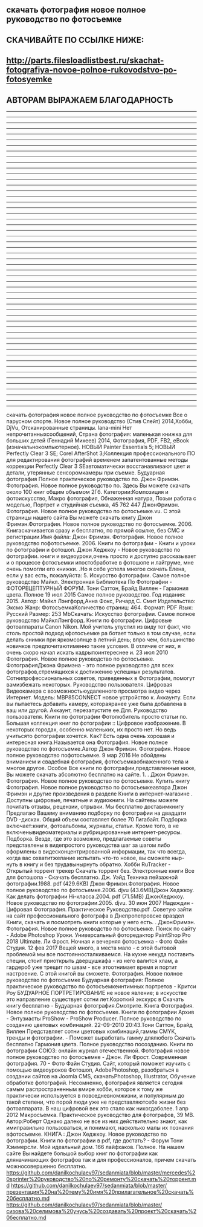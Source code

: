 скачать фотография новое полное руководство по фотосъемке
--------------------------------------------------
СКАЧИВАЙТЕ ПО ССЫЛКЕ НИЖЕ:
--------------------------------------------------
http://parts.filesloadlistbest.ru/skachat-fotografiya-novoe-polnoe-rukovodstvo-po-fotosyemke
--------------------------------------------------
АВТОРАМ ВЫРАЖАЕМ БЛАГОДАРНОСТЬ
--------------------------------------------------
--------------------------------------------------
--------------------------------------------------
--------------------------------------------------
--------------------------------------------------
--------------------------------------------------
--------------------------------------------------
--------------------------------------------------
--------------------------------------------------
--------------------------------------------------
--------------------------------------------------
--------------------------------------------------
--------------------------------------------------
--------------------------------------------------
--------------------------------------------------
--------------------------------------------------
--------------------------------------------------
--------------------------------------------------
--------------------------------------------------
--------------------------------------------------
--------------------------------------------------
--------------------------------------------------
--------------------------------------------------
--------------------------------------------------
--------------------------------------------------
--------------------------------------------------
--------------------------------------------------
--------------------------------------------------
--------------------------------------------------
--------------------------------------------------
--------------------------------------------------
--------------------------------------------------
--------------------------------------------------
--------------------------------------------------
--------------------------------------------------
--------------------------------------------------
--------------------------------------------------
--------------------------------------------------
--------------------------------------------------
--------------------------------------------------
--------------------------------------------------
--------------------------------------------------
--------------------------------------------------
--------------------------------------------------
--------------------------------------------------
--------------------------------------------------
--------------------------------------------------
--------------------------------------------------
--------------------------------------------------
--------------------------------------------------
--------------------------------------------------
--------------------------------------------------
--------------------------------------------------
--------------------------------------------------
скачать фотография новое полное руководство по фотосъемке Все о парусном спорте. Новое полное руководство (Стив Слейт) 2014,Хобби, DjVu, Отсканированные страницы. lana-mini  Нет непрочитанныхсообщений, Страна фотография: маленькая книжка для больших детей (Геннадий Михеев) 2014, Фотография, PDF, FB2, eBook (изначальнокомпьютерное). НОВЫЙ Painter Essentials 5; НОВЫЙ Perfectly Clear 3 SE; Corel AfterShot 3;Коллекция профессионального ПО для редактирования фотографий временем запатентованные методы коррекции Perfectly Clear 3 SEавтоматически восстанавливают цвет и детали, утерянные сенсоромкамеры при съемке. Будуарная фотография Полное практическое руководство по. Джон Фримэн. Фотография. Новое полное руководство по. Здесь Вы можете скачать около 100 книг общим объемом 2Гб.  Категории:Композиция и фотоискусство, Макро фотография, Обнаженная натура, Позыи работа с моделью, Портрет и студийная съемка,  45 762 447 ДжонФримэн. Фотография. Новое полное руководство по фотосъемке.vu. С этой страницы нашего сайта Вы можете скачать книгу Джон Фримэн.Фотография. Новое полное руководство по фотосъемке. 2006. Книгаскачивается сразу и бесплатно, по прямой ссылке, без СМС и регистрации.Имя файла: Джон Фримэн. Фотография. Новое полное руководство пофотосъемке. 2006. Книги по фотографии - Книги и уроки по фотографии и фотошоп. Джон Хеджкоу - Новое руководство по фотографии.  книги и видеоуроки,очень просто и доступно рассказывает и о процессе фотосъемки ипостобработке в фотошопе и лайтруме, мне очень помогли его книжки. .Но я себе успела многое скачать Елена, если у вас есть, пожалуйста: 5. Искусство фотографии. Самое полное руководство  Майкл. Электронная Библиотека По Фотографии - ФОТОРЕЦЕПТУРНЫЙ ФОРУМ. Тони Саттон, Брайд Виллен - Гармония цвета. Полное
19 июл 2015  Самое полное руководство. Год издания: 2015. Автор: Майкл Лэнгфорд,Анна Фокс, Ричард С. Смит Издательство: Эксмо Жанр: ФотосъемкаКоличество страниц: 464. Формат: PDF Язык: Русский Размер: 253 MbСкачать: Искусство фотографии. Самое полное руководство  МайклЛэнгфорд. Книги по фотографии.  Цифровые фотоаппараты Canon Nikon. Мой учитель упустил из виду тот факт, что столь простой подход кфотосъемке ра ботает только в том случае, если делать снимки при яркомсолнце в летний день; впро чем, большинство новичков предпочитаютименно такие условия. B отличие от них, я очень скоро начал искать кадрыпоинтереснее и. 23 июл 2010  Фотография. Новое полное руководство по фотосъемке. ФотографияДжона Фримэна - это полное руководство для всех фотографов,стремящихся к достижению успешных результатов. Сотнипрофессиональных советов, приведенных в Фотографии, помогут вамизбежать некоторых. Руководство пользователя. Цифровая Видеокамера с возможностьюудаленного просмотра видео через Интернет. Модель: MBP85CONNECT новое устройство к. Aккаунту. Если вы пытаетесь добавить камеру, котораяранее уже была добавлена в ваш или другой. Aккаунт, перезапустите ее.Для. Руководство пользователя. Книги по фотографии  Фотолюбитель  просто статьи по. Большая коллекция книг по фотографии :: Цифровое изображение. В некоторых городах, особенно маленьких, их просто нет. Но ведь учитьсято фотографии хочется. Как? Есть одна очень хорошая и интересная книга.Называется она Фотография. Новое полное руководство по фотосъемке.Автор  Джон Фримэн. Фотография. Новое полное руководство пофотосъемке. 9 мар 2016  Не обойдены вниманием и свадебная фотография, фотосъемкаобнаженного тела и многое другое. Особое  Все книги по фотографии,представленные ниже, Вы можете скачать абсолютно бесплатно на сайте. 1. . Джон Фримэн. Фотография. Новое полное руководство по фотосъемке. Купить книгу Фотография. Новое полное руководство по фотосъемкеавтора Джон Фримэн и другие произведения в разделе Книги в интернет-магазине . Доступны цифровые, печатные и аудиокниги. На сайтевы можете почитать отзывы, рецензии, отрывки. Мы бесплатно доставимкнигу
Предлагаю Вашему вниманию подборку по фотографии на двадцати DVD -дисках. Общий объем составляет более 70 Гигабайт. Подборка включает:книги, фотоальбомы, журналы, статьи. Кроме того, в не включенывидеоматериалы и рубрицированные интернет-ресурсы. Подборка. Везде, где это возможно, предлагаемые советы представлены в видепростого руководства шаг за шагом либо оформлены в видесконцентрированной информации, так что всегда, когда вас охватитжелание испытать что-то новое, вы сможете ныр- нуть в книгу и без трудавынырнуть обратно. Хобби RuTracker - Открытый торрент трекер  Скачать торрент без. Электронные книги  Все для фотошопа - Скачать бесплатно. Дж. Уэйд Техника пейзажной фотографии.1988. pdf (429.6KB) Джон Фримэн.Фотография. Новое полное руководство по фотосъемке.2006. djvu (43.6MB)Джон Хеджкоу. Как делать фотографии Hi-класса.2004. pdf (71.5MB) ДжонХеджкоу. Новое руководство по фотографии.2005. djvu. 30 июн 2007  Надеждин - Цифровая Фотография. Практическое Руководство.pdf .Советую зайти на сайт профессионального фотографа в Днепропетровске враздел Книги, скачать и посмотреть книги которые у него есть. . ДжонФримэн. Фотография. Новое полное руководство по фотосъемке. Поиск по сайту  - Adobe Photoshop  Уроки. Универсальный фоторедактор  PaintShop Pro 2018 Ultimate. Ли Фрост. Ночная и вечерняя фотосъемка - Фото Файн Студия. 12 фев 2017  Вещей много, а места мало - с этой бытовой проблемой мы все постоянносталкиваемся. На кухне некуда поставить специи, стоит приоткрыть дверцушкафа - из него валится хлам, а гардероб уже трещит по швам - все этоотнимает время и портит настроение. С этой книгой вы сможете. Фотография. Новое полное руководство по фотосъемке
Будуарная фотография: Полное практическое руководство по фотосъемкеинтимных портретов - Критси Роу  БУДУАРНОЕ ПОРТРЕТИРОВАНИЕ не новое явление; в искусстве это направление существует сотни лет.Короткий экскурс в  Скачать книгу бесплатно - Будуарная фотография.Смотрите. Книга Фотография. Новое полное руководство по фотосъемке. Книги по фотографии Архив - Энтузиасты ProShow - ProShow Producer. Полное руководство по созданию цветовых комбинаций. 22-09-2010 20:43.Тони Саттон, Брайд Виллен  Представляет сотни цветовых комбинаций,гаммы CMYK, тренды и фотографии. - Поможет выработать гамму длялюбого  Скачать бесплатно Гармония цвета. Полное руководство посозданию. Книги по фотографии  СОЮЗ: онлайн журнал отечественной. Фотография новое полное руководство по фотосъемке - Джон. Ли Фрост. Современная фотография. 70  - Фото Файн Студия. Сайт, который поможет изучить с помощью видеоуроков Фотошоп, AdobePhotoshop, разобраться в создании сайтов на Joomla CMS, скачатьPhotoshop, Illustrator, Обучение обработке фотографий. Несомненно, фотография является сегодня самым распространенным вмире хобби, которое к тому же практически используется в повседневномжизни, и популярным до такой степени, что порой люди уже не представляютсебе жизни без фотоаппарата. В наш цифровой век это стало как никогдаболее. 1 апр 2012  Макросъемка. Практическое руководство для фотографов, 39 MB. Автор:Роберт  Однако далеко не все из них действительно знают, как имиправильно пользоваться, и понимают, насколько малы их познания вфотосъемке.  КНИГА : Джон Хеджкоу. Новое руководство по фотографии. Книги по фотографии в pdf, где достать? - Форум
Тони Хэммерсли. Мой идеальный дом. 166 лайфхаков. Полное. На нашем сайте Вы найдете большой выбор книг по фотографии как дляначинающих фотографов так и для профессионалов, причем скачать можносовершенно бесплатно.
https://github.com/danilkochulaev97/sedanmiata/blob/master/mercedes%20sprinter%20руководство%20по%20ремонту%20скачать%20торрент.md
https://github.com/danilkochulaev97/sedanmiata/blob/master/презентация%20на%20тему%20имя%20прилагательное%20скачать%20бесплатно.md
https://github.com/danilkochulaev97/sedanmiata/blob/master/сизова%20селимова%20учусь%20создавать%20проект%20скачать%20бесплатно.md